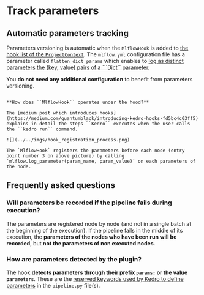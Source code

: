 # Track parameters

## Automatic parameters tracking

Parameters versioning is automatic when the ``MlflowHook`` is added to [the hook list of the ``ProjectContext``](https://kedro-mlflow.readthedocs.io/en/latest/source/02_installation/02_setup.html#declaring-kedro-mlflow-hooks). The `mlflow.yml` configuration file has a parameter called ``flatten_dict_params`` which enables to [log as distinct parameters the (key, value) pairs of a ```Dict`` parameter](../30_python_objects/02_Hooks.md).

You **do not need any additional configuration** to benefit from parameters versioning.

```{hint}

**How does ``MlflowHook`` operates under the hood?**

The [medium post which introduces hooks](https://medium.com/quantumblack/introducing-kedro-hooks-fd5bc4c03ff5) explains in detail the steps ``Kedro`` executes when the user calls the ``kedro run`` command.

![](../../imgs/hook_registration_process.png)

The `MlflowHook` registers the parameters before each node (entry point number 3 on above picture) by calling `mlflow.log_parameter(param_name, param_value)` on each parameters of the node.

```

## Frequently asked questions

### Will parameters be recorded if the pipeline fails during execution?

The parameters are registered node by node (and not in a single batch at the beginning of the execution). If the pipeline fails in the middle of its execution, the **parameters of the nodes who have been run will be recorded**, but **not the parameters of non executed nodes**.

### How are parameters detected by the plugin?

The hook **detects parameters through their prefix ``params:`` or the value ``parameters``**. These are the [reserved keywords used by Kedro to define parameters](https://docs.kedro.org/en/stable/configuration/parameters.html#how-to-use-parameters) in the ``pipeline.py`` file(s).
